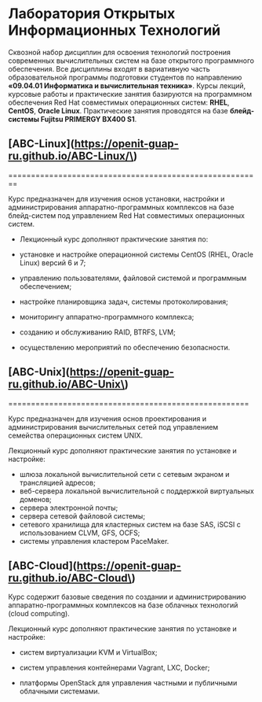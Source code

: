 # Лаборатория Открытых Информационных Технологий

Сквозной набор дисциплин для освоения технологий построения современных вычислительных систем на базе открытого программного обеспечения. Все дисциплины входят в вариативную часть образовательной программы подготовки студентов по направлению **«09.04.01 Информатика и вычислительная техника»**. Курсы лекций, курсовые работы и практические занятия базируются на программном обеспечения Red Hat совместимых операционных систем: **RHEL**, **CentOS**, **Oracle Linux**. Практические занятия проводятся на базе **блейд-системы Fujitsu PRIMERGY BX400 S1**.



## \[ABC-Linux\]\(https://openit-guap-ru.github.io/ABC-Linux/\)

========================================================

Курс предназначен для изучения основ установки, настройки и администрирования аппаратно-программных комплексов на базе блейд-систем под управлением Red Hat совместимых операционных систем.

* Лекционный курс дополняют практические занятия по:

- установке и настройке операционной системы CentOS \(RHEL, Oracle Linux\) версий 6 и 7;

- управлению пользователями, файловой системой и программным обеспечением;

- настройке планировщика задач, системы протоколирования;

- мониторингу аппаратно-программного комплекса;

- созданию и обслуживанию RAID, BTRFS, LVM;

- осуществлению мероприятий по обеспечению безопасности.

## \[ABC-Unix\]\(https://openit-guap-ru.github.io/ABC-Unix\)

=====================================================

Курс предназначен для изучения основ проектирования и администрирования вычислительных сетей под управлением семейства операционных систем UNIX.

Лекционный курс дополняют практические занятия по установке и настройке:



* шлюза локальной вычислительной сети с сетевым экраном и трансляцией адресов;
* веб-сервера локальной вычислительной с поддержкой виртуальных доменов;
* сервера электронной почты;
* сервера сетевой файловой системы;
* сетевого хранилища для кластерных систем на базе SAS, iSCSI c использованием СLVM, GFS, OCFS;
* системы управления кластером PaceMaker.

## \[ABC-Cloud\]\(https://openit-guap-ru.github.io/ABC-Cloud\)

Курс содержит базовые сведения по создании и администрированию аппаратно-программных комплексов на базе облачных технологий \(cloud computing\).

Лекционный курс дополняют практические занятия по установке и настройке:



- систем виртуализации KVM и VirtualBox;

- систем управления контейнерами Vagrant, LXC, Docker;

- платформы OpenStack для управления частными и публичными облачными системами.





